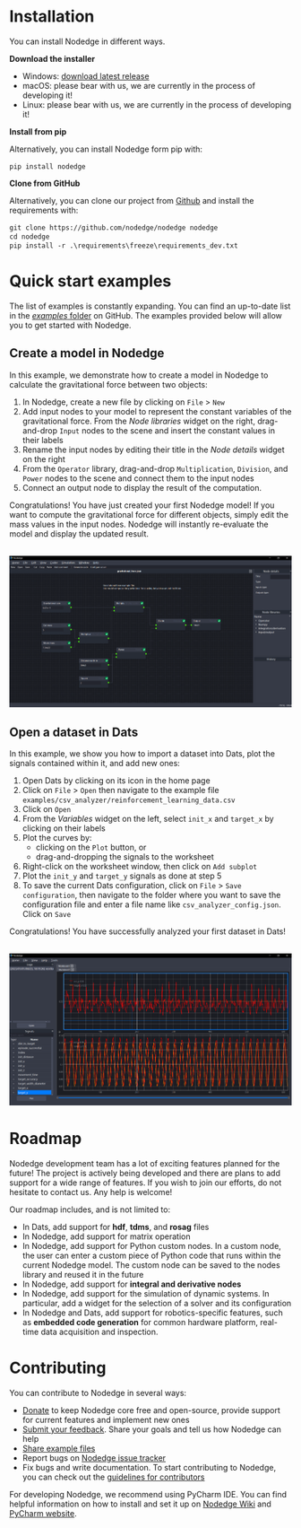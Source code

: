 # Installation

You can install Nodedge in different ways.

**Download the installer**

* Windows: [download latest release](https://github.com/nodedge/nodedge/releases/download/v0.3/NodedgeSetup.exe)
* macOS: please bear with us, we are currently in the process of developing it!
* Linux: please bear with us, we are currently in the process of developing it!


**Install from pip**

Alternatively, you can install Nodedge form pip with:
```
pip install nodedge
```

**Clone from GitHub**

Alternatively, you can clone our project from [Github](https://github.com/nodedge/nodedge) and install the requirements with:
```
git clone https://github.com/nodedge/nodedge nodedge
cd nodedge
pip install -r .\requirements\freeze\requirements_dev.txt
```

# Quick start examples

The list of examples is constantly expanding. You can find an up-to-date list in the [*examples* folder](https://github.com/nodedge/nodedge/tree/main/examples) 
on GitHub.
The examples provided below will allow you to get started with Nodedge.

## Create a model in Nodedge

In this example, we demonstrate how to create a model in Nodedge to calculate the gravitational force between two objects:
1. In Nodedge, create a new file by clicking on `File` > `New`
2. Add input nodes to your model to represent the constant variables of the gravitational force. 
From the *Node libraries* widget on the right, drag-and-drop `Input` nodes to the scene and insert the constant values in their labels
3. Rename the input nodes by editing their title in the *Node details* widget on the right
4. From the `Operator` library, drag-and-drop `Multiplication`, `Division`, and `Power` nodes to the scene and connect them to the input nodes
5. Connect an output node to display the result of the computation.

Congratulations! You have just created your first Nodedge model!
If you want to compute the gravitational force for different objects, simply edit the mass values in the input nodes.
Nodedge will instantly re-evaluate the model and display the updated result.

<br>
 
<center><img src="media/gravitational_force_example.png" alt="gravitational_force_example" width="800" /></center>

## Open a dataset in Dats

In this example, we show you how to import a dataset into Dats, plot the signals contained within it, and add new ones:
1. Open Dats by clicking on its icon in the home page
2. Click on `File` > `Open` then navigate to the example file `examples/csv_analyzer/reinforcement_learning_data.csv`
3. Click on `Open`
4. From the *Variables* widget on the left, select `init_x` and `target_x` by clicking on their labels
5. Plot the curves by: 
   * clicking on the `Plot` button, or
   * drag-and-dropping the signals to the worksheet
6. Right-click on the worksheet window, then click on `Add subplot`
7. Plot the `init_y` and `target_y` signals as done at step 5
8. To save the current Dats configuration, click on `File` > `Save configuration`, then navigate to the folder where you want to save the configuration file
and enter a file name like `csv_analyzer_config.json`. Click on `Save`

Congratulations! You have successfully analyzed your first dataset in Dats!

<br>

<center><img src="media/csv_analyzer_example.png" alt="csv_analyzer_example" width="800" /></center>

# Roadmap

Nodedge development team has a lot of exciting features planned for the future! 
The project is actively being developed and there are plans to add support for a wide range of features.
If you wish to join our efforts, do not hesitate to contact us. Any help is welcome!

Our roadmap includes, and is not limited to:
* In Dats, add support for **hdf**, **tdms**, and **rosag** files
* In Nodedge, add support for matrix operation
* In Nodedge, add support for Python custom nodes. In a custom node, the user can enter a custom piece of Python code 
that runs within the current Nodedge model. The custom node can be saved to the nodes library and reused it in the future
* In Nodedge, add support for **integral and derivative nodes**
* In Nodedge, add support for the simulation of dynamic systems. In particular, add a widget for the selection of a solver 
and its configuration
* In Nodedge and Dats, add support for robotics-specific features, such as **embedded code generation** for common hardware platform, 
real-time data acquisition and inspection.

# Contributing

You can contribute to Nodedge in several ways: 
* [Donate]() to keep Nodedge core free and open-source, provide support for current features and implement new ones
* [Submit your feedback](mailto:admin@nodedge.io). Share your goals and tell us how Nodedge can help
* [Share example files](mailto:admin@nodedge.io)
* Report bugs on [Nodedge issue tracker](https://github.com/nodedge/nodedge/issues)
* Fix bugs and write documentation. To start contributing to Nodedge, you can check out the [guidelines for contributors](https://github.com/nodedge/nodedge/wiki)

For developing Nodedge, we recommend using PyCharm IDE. 
You can find helpful information on how to install and set it up on [Nodedge Wiki](https://github.com/nodedge/nodedge/wiki/Pycharm-setup) and [PyCharm website](https://www.jetbrains.com/pycharm/).
